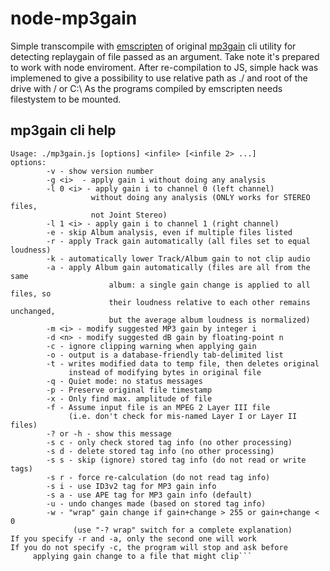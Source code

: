 # node-mp3gain

Simple transcompile with [emscripten](http://kripken.github.io/emscripten-site/) of original [mp3gain](http://mp3gain.sourceforge.net/) cli utility for detecting replaygain of file passed as an argument.
Take note it's prepared to work with node enviroment. After re-compilation to JS, simple hack was implemened to give a possibility to use relative path as ./ and root of the drive with / or C:\ As the programs compiled by emscripten needs filestystem to be mounted.

## mp3gain cli help
```
Usage: ./mp3gain.js [options] <infile> [<infile 2> ...]
options:
        -v - show version number
        -g <i>  - apply gain i without doing any analysis
        -l 0 <i> - apply gain i to channel 0 (left channel)
                  without doing any analysis (ONLY works for STEREO files,
                  not Joint Stereo)
        -l 1 <i> - apply gain i to channel 1 (right channel)
        -e - skip Album analysis, even if multiple files listed
        -r - apply Track gain automatically (all files set to equal loudness)
        -k - automatically lower Track/Album gain to not clip audio
        -a - apply Album gain automatically (files are all from the same
                      album: a single gain change is applied to all files, so
                      their loudness relative to each other remains unchanged,
                      but the average album loudness is normalized)
        -m <i> - modify suggested MP3 gain by integer i
        -d <n> - modify suggested dB gain by floating-point n
        -c - ignore clipping warning when applying gain
        -o - output is a database-friendly tab-delimited list
        -t - writes modified data to temp file, then deletes original
             instead of modifying bytes in original file
        -q - Quiet mode: no status messages
        -p - Preserve original file timestamp
        -x - Only find max. amplitude of file
        -f - Assume input file is an MPEG 2 Layer III file
             (i.e. don't check for mis-named Layer I or Layer II files)
        -? or -h - show this message
        -s c - only check stored tag info (no other processing)
        -s d - delete stored tag info (no other processing)
        -s s - skip (ignore) stored tag info (do not read or write tags)
        -s r - force re-calculation (do not read tag info)
        -s i - use ID3v2 tag for MP3 gain info
        -s a - use APE tag for MP3 gain info (default)
        -u - undo changes made (based on stored tag info)
        -w - "wrap" gain change if gain+change > 255 or gain+change < 0
              (use "-? wrap" switch for a complete explanation)
If you specify -r and -a, only the second one will work
If you do not specify -c, the program will stop and ask before
     applying gain change to a file that might clip```